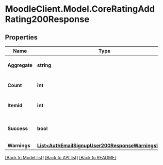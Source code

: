 # MoodleClient.Model.CoreRatingAddRating200Response

## Properties

Name | Type | Description | Notes
------------ | ------------- | ------------- | -------------
**Aggregate** | **string** | New aggregate | [optional] [default to "null"]
**Count** | **int** | Ratings count | [optional] [default to null]
**Itemid** | **int** | Rating item id | [optional] [default to null]
**Success** | **bool** | Whether the rate was successfully created | [default to null]
**Warnings** | [**List&lt;AuthEmailSignupUser200ResponseWarningsInner&gt;**](AuthEmailSignupUser200ResponseWarningsInner.md) |  | [optional] 

[[Back to Model list]](../README.md#documentation-for-models) [[Back to API list]](../README.md#documentation-for-api-endpoints) [[Back to README]](../README.md)

